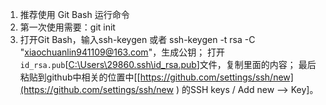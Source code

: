 1. 推荐使用 Git Bash 运行命令
2. 第一次使用需要：git init
3. 打开Git Bash，输入ssh-keygen 或者 ssh-keygen -t rsa -C "xiaochuanlin941109@163.com"，生成公钥；
   打开`id_rsa.pub`[[C:\Users\29860\.ssh\id_rsa.pub](C:\Users\29860\.ssh\id_rsa.pub)]文件，复制里面的内容；
   最后粘贴到github中相关的位置中[[https://github.com/settings/ssh/new](https://github.com/settings/ssh/new ) 的SSH keys / Add new --> Key]。

